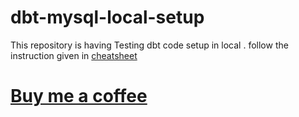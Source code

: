 # dbt-mysql-local-setup
This repository is having Testing dbt code setup in local .
follow the instruction given in [cheatsheet](https://github.com/rajnishspandey/dbt-mysql-local-setup/blob/main/dbt%20cheatsheet%20-%20setup%20with%20MySQL(local).pdf)

# [Buy me a coffee](https://rajnishspandey.gumroad.com/coffee)

